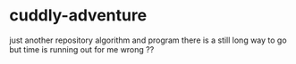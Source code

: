 # cuddly-adventure
just another repository
algorithm and program
there is a still long way to go but time is running out for me
wrong ??
